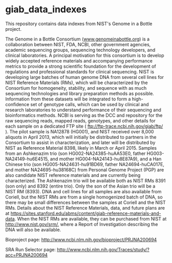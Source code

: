 # giab_data_indexes
This repository contains data indexes from NIST's Genome in a Bottle project.

The Genome in a Bottle Consortium (www.genomeinabottle.org) is a collaboration between NIST, FDA, NCBI, other government agencies, academic sequencing groups, sequencing technology developers, and clinical laboratories. A principal motivation for this consortium is to develop widely accepted reference materials and accompanying performance metrics to provide a strong scientific foundation for the development of regulations and professional standards for clinical sequencing. NIST is developing large batches of human genome DNA from several cell lines for NIST Reference Materials (RMs), which will be characterized by the Consortium for homogeneity, stability, and sequence with as much sequencing technologies and library preparation methods as possible. Information from these datasets will be integrated to form a high-confidence set of genotype calls, which can be used by clinical and research laboratories to understand performance of their sequencing and bioinformatics methods. NCBI is serving as the DCC and repository for the raw sequencing reads, mapped reads, genotypes, and other details for each sample on a dedicated FTP site ( ftp://ftp-trace.ncbi.nih.gov/giab/ftp/ ). The pilot sample is NA12878 (HG001), and NIST received over 8,000 aliquots in April 2013, which will initially be distributed to partners in the Consortium to assist in characterization, and later will be distributed by NIST as Reference Material 8398, likely in March or April 2015. Samples from an Ashkenazim trio (son HG002-NA24385-huAA53E0, father HG003-NA24149-hu6E4515, and mother HG004-NA24143-hu8E87A9), and a Han Chinese trio (son HG005-NA24631-hu91BD69, father NA24694-huCA017E, and mother NA24695-hu38168C) from Personal Genome Project (PGP) are also candidate NIST reference materials and are currently being characterized. The Ashkenazim trio will be available both as NIST RMs 8391 (son only) and 8392 (entire trio). Only the son of the Asian trio will be a NIST RM (8393). DNA and cell lines for all samples are also available from Coriell, but the NIST RMs are from a single homogenized batch of DNA, so there may be small differences between the samples at Coriell and the NIST RMs. Details about the NIST Reference Materials, data, and future plans are at https://sites.stanford.edu/abms/content/giab-reference-materials-and-data. When the NIST RMs are available, they can be purchased from NIST at http://www.nist.gov/srm/, where a Report of Investigation describing the DNA will also be available.

Bioproject page:  http://www.ncbi.nlm.nih.gov/bioproject/PRJNA200694

SRA Run Selector page:  http://www.ncbi.nlm.nih.gov/Traces/study/?acc=PRJNA200694

